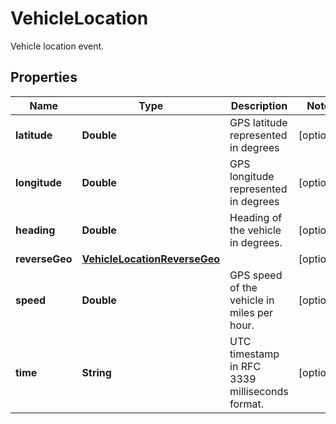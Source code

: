 

# VehicleLocation

Vehicle location event.
## Properties

Name | Type | Description | Notes
------------ | ------------- | ------------- | -------------
**latitude** | **Double** | GPS latitude represented in degrees |  [optional]
**longitude** | **Double** | GPS longitude represented in degrees |  [optional]
**heading** | **Double** | Heading of the vehicle in degrees. |  [optional]
**reverseGeo** | [**VehicleLocationReverseGeo**](VehicleLocationReverseGeo.md) |  |  [optional]
**speed** | **Double** | GPS speed of the vehicle in miles per hour. |  [optional]
**time** | **String** | UTC timestamp in RFC 3339 milliseconds format. |  [optional]



